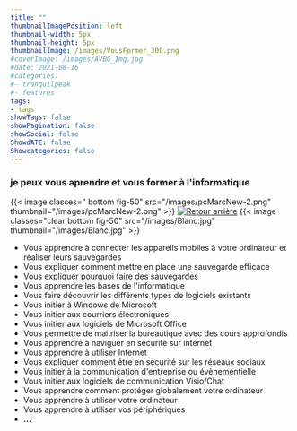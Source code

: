 ```yaml
---
title: ""
thumbnailImagePosition: left
thumbnail-width: 5px
thumbnail-height: 5px
thumbnailImage: /images/VousFormer_300.png
#coverImage: /images/AVBG_Img.jpg
#date: 2021-08-16
#categories:
#- tranquilpeak
#- features
tags:
- tags
showTags: false
showPagination: false
showSocial: false
ShowdATE: false
Showcategories: false
---
```


### je peux vous aprendre et vous former à l'informatique
<!--more-->

{{< image classes=" bottom fig-50" src="/images/pcMarcNew-2.png" thumbnail="/images/pcMarcNew-2.png"  >}}
[![Retour arrière](/images/logo-retour-arriere_50.png)](../)
{{< image classes="clear bottom fig-50" src="/images/Blanc.jpg" thumbnail="/images/Blanc.jpg"  >}}


- Vous apprendre à connecter les appareils mobiles à votre ordinateur et réaliser leurs sauvegardes 
- Vous expliquer comment mettre en place une sauvegarde efficace
- Vous expliquer pourquoi faire des sauvegardes
- Vous apprendre les bases de l'informatique
- Vous faire découvrir les différents types de logiciels existants
- Vous initier à Windows de Microsoft
- Vous initier aux courriers électroniques
- Vous initier aux logiciels de Microsoft Office
- Vous permettre de maitriser la bureautique avec des cours approfondis
- Vous apprendre à naviguer en sécurité sur internet
- Vous apprendre à utiliser Internet
- Vous expliquer comment être en sécurité sur les réseaux sociaux
- Vous initier à la communication d'entreprise ou évènementielle
- Vous initier aux logiciels de communication Visio/Chat
- Vous apprendre comment protéger globalement votre ordinateur
- Vous apprendre à utiliser votre ordinateur
- Vous apprendre à utiliser vos périphériques
- ___...___